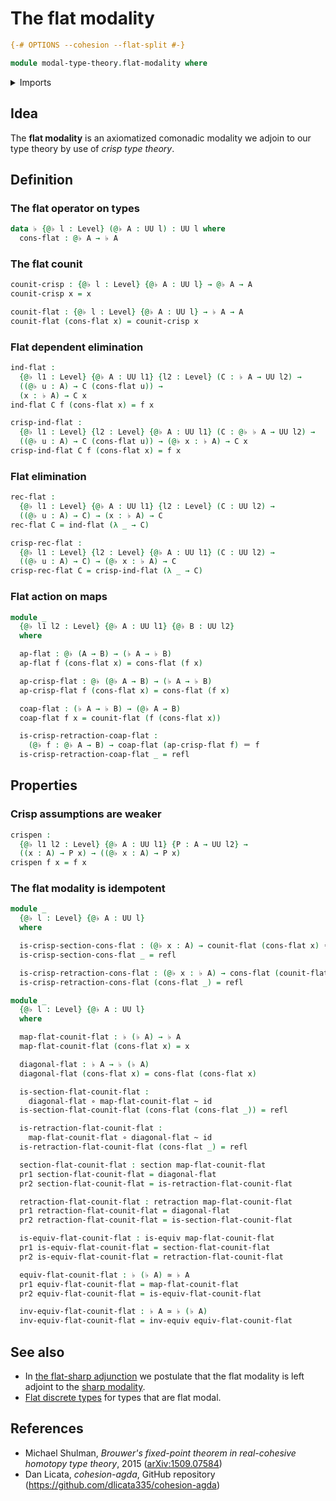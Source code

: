 # The flat modality

```agda
{-# OPTIONS --cohesion --flat-split #-}

module modal-type-theory.flat-modality where
```

<details><summary>Imports</summary>

```agda
open import foundation.dependent-pair-types
open import foundation.equivalences
open import foundation.function-types
open import foundation.homotopies
open import foundation.identity-types
open import foundation.retractions
open import foundation.sections
open import foundation.universe-levels
```

</details>

## Idea

The **flat modality** is an axiomatized comonadic modality we adjoin to our type
theory by use of _crisp type theory_.

## Definition

### The flat operator on types

```agda
data ♭ {@♭ l : Level} (@♭ A : UU l) : UU l where
  cons-flat : @♭ A → ♭ A
```

### The flat counit

```agda
counit-crisp : {@♭ l : Level} {@♭ A : UU l} → @♭ A → A
counit-crisp x = x

counit-flat : {@♭ l : Level} {@♭ A : UU l} → ♭ A → A
counit-flat (cons-flat x) = counit-crisp x
```

### Flat dependent elimination

```agda
ind-flat :
  {@♭ l1 : Level} {@♭ A : UU l1} {l2 : Level} (C : ♭ A → UU l2) →
  ((@♭ u : A) → C (cons-flat u)) →
  (x : ♭ A) → C x
ind-flat C f (cons-flat x) = f x

crisp-ind-flat :
  {@♭ l1 : Level} {l2 : Level} {@♭ A : UU l1} (C : @♭ ♭ A → UU l2) →
  ((@♭ u : A) → C (cons-flat u)) → (@♭ x : ♭ A) → C x
crisp-ind-flat C f (cons-flat x) = f x
```

### Flat elimination

```agda
rec-flat :
  {@♭ l1 : Level} {@♭ A : UU l1} {l2 : Level} (C : UU l2) →
  ((@♭ u : A) → C) → (x : ♭ A) → C
rec-flat C = ind-flat (λ _ → C)

crisp-rec-flat :
  {@♭ l1 : Level} {l2 : Level} {@♭ A : UU l1} (C : UU l2) →
  ((@♭ u : A) → C) → (@♭ x : ♭ A) → C
crisp-rec-flat C = crisp-ind-flat (λ _ → C)
```

### Flat action on maps

```agda
module _
  {@♭ l1 l2 : Level} {@♭ A : UU l1} {@♭ B : UU l2}
  where

  ap-flat : @♭ (A → B) → (♭ A → ♭ B)
  ap-flat f (cons-flat x) = cons-flat (f x)

  ap-crisp-flat : @♭ (@♭ A → B) → (♭ A → ♭ B)
  ap-crisp-flat f (cons-flat x) = cons-flat (f x)

  coap-flat : (♭ A → ♭ B) → (@♭ A → B)
  coap-flat f x = counit-flat (f (cons-flat x))

  is-crisp-retraction-coap-flat :
    (@♭ f : @♭ A → B) → coap-flat (ap-crisp-flat f) ＝ f
  is-crisp-retraction-coap-flat _ = refl
```

## Properties

### Crisp assumptions are weaker

```agda
crispen :
  {@♭ l1 l2 : Level} {@♭ A : UU l1} {P : A → UU l2} →
  ((x : A) → P x) → ((@♭ x : A) → P x)
crispen f x = f x
```

### The flat modality is idempotent

```agda
module _
  {@♭ l : Level} {@♭ A : UU l}
  where

  is-crisp-section-cons-flat : (@♭ x : A) → counit-flat (cons-flat x) ＝ x
  is-crisp-section-cons-flat _ = refl

  is-crisp-retraction-cons-flat : (@♭ x : ♭ A) → cons-flat (counit-flat x) ＝ x
  is-crisp-retraction-cons-flat (cons-flat _) = refl
```

```agda
module _
  {@♭ l : Level} {@♭ A : UU l}
  where

  map-flat-counit-flat : ♭ (♭ A) → ♭ A
  map-flat-counit-flat (cons-flat x) = x

  diagonal-flat : ♭ A → ♭ (♭ A)
  diagonal-flat (cons-flat x) = cons-flat (cons-flat x)

  is-section-flat-counit-flat :
    diagonal-flat ∘ map-flat-counit-flat ~ id
  is-section-flat-counit-flat (cons-flat (cons-flat _)) = refl

  is-retraction-flat-counit-flat :
    map-flat-counit-flat ∘ diagonal-flat ~ id
  is-retraction-flat-counit-flat (cons-flat _) = refl

  section-flat-counit-flat : section map-flat-counit-flat
  pr1 section-flat-counit-flat = diagonal-flat
  pr2 section-flat-counit-flat = is-retraction-flat-counit-flat

  retraction-flat-counit-flat : retraction map-flat-counit-flat
  pr1 retraction-flat-counit-flat = diagonal-flat
  pr2 retraction-flat-counit-flat = is-section-flat-counit-flat

  is-equiv-flat-counit-flat : is-equiv map-flat-counit-flat
  pr1 is-equiv-flat-counit-flat = section-flat-counit-flat
  pr2 is-equiv-flat-counit-flat = retraction-flat-counit-flat

  equiv-flat-counit-flat : ♭ (♭ A) ≃ ♭ A
  pr1 equiv-flat-counit-flat = map-flat-counit-flat
  pr2 equiv-flat-counit-flat = is-equiv-flat-counit-flat

  inv-equiv-flat-counit-flat : ♭ A ≃ ♭ (♭ A)
  inv-equiv-flat-counit-flat = inv-equiv equiv-flat-counit-flat
```

## See also

- In [the flat-sharp adjunction](modal-type-theory.flat-sharp-adjunction.md) we
  postulate that the flat modality is left adjoint to the
  [sharp modality](modal-type-theory.sharp-modality.md).
- [Flat discrete types](modal-type-theory.flat-discrete-types.md) for types that
  are flat modal.

## References

- Michael Shulman, _Brouwer's fixed-point theorem in real-cohesive homotopy type
  theory_, 2015 ([arXiv:1509.07584](https://arxiv.org/abs/1509.07584))
- Dan Licata, _cohesion-agda_, GitHub repository
  (<https://github.com/dlicata335/cohesion-agda>)
